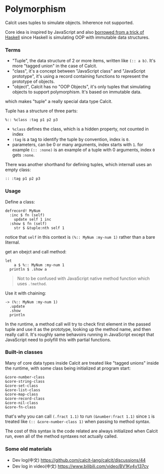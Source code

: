 # Polymorphism

Calcit uses tuples to simulate objects. Inherence not supported.

Core idea is inspired by JavaScript and also [borrowed from a trick of Haskell](https://www.well-typed.com/blog/2018/03/oop-in-haskell/) since Haskell is simulating OOP with immutable data structures.

### Terms

- "Tuple", the data structure of 2 or more items, written like `(:: a b)`. It's more "tagged union" in the case of Calcit.
- "class", it's a concept between "JavaScript class" and "JavaScript prototype", it's using a record containing functions to represent the prototype of objects.
- "object", Calcit has no "OOP Objects", it's only tuples that simulating objects to support polymorphism. It's based on immutable data.

which makes "tuple" a really special data type Calcit.

Tuple has a structure of three parts:

```cirru
%:: %class :tag p1 p2 p3
```

- `%class` defines the class, which is a hidden property, not counted in index
- `:tag` is a tag to identify the tuple by convention, index is `0`.
- parameters, can be 0 or many arguments, index starts with `1`. for example `(:: :none)` is an example of a tuple with 0 arguments, index `0` gets `:none`.

There was another shorthand for defining tuples, which internall uses an empty class:

```cirru
:: :tag p1 p2 p3
```

### Usage

Define a class:

```cirru
defrecord! MyNum
  :inc $ fn (self)
    update self 1 inc
  :show $ fn (self)
    str $ &tuple:nth self 1
```

notice that `self` in this context is `(%:: MyNum :my-num 1)` rather than a bare liternal.

get an obejct and call method:

```cirru
let
    a $ %:: MyNum :my-num 1
  println $ .show a
```

> Not to be confused with JavaScript native method function which uses `.!method`.

Use it with chaining:

```cirru
-> (%:: MyNum :my-num 1)
  .update
  .show
  println
```

In the runtime, a method call will try to check first element in the passed tuple and use it as the prototype, looking up the method name, and then really call it. It's roughly same behavoirs running in JavaScript except that JavaScript need to polyfill this with partial functions.

### Built-in classes

Many of core data types inside Calcit are treated like "tagged unions" inside the runtime, with some class being initialized at program start:

```cirru
&core-number-class
&core-string-class
&core-set-class
&core-list-class
&core-map-class
&core-record-class
&core-nil-class
&core-fn-class
```

that's why you can call `(.fract 1.1)` to run `(&number:fract 1.1)` since `1` is treated like `(:: &core-number-class 1)` when passing to method syntax.

The cost of this syntax is the code related are always initialized when Calcit run, even all of the method syntaxes not actually called.

### Some old materials

- Dev log(中文) https://github.com/calcit-lang/calcit/discussions/44
- Dev log in video(中文) https://www.bilibili.com/video/BV1Ky4y137cv
